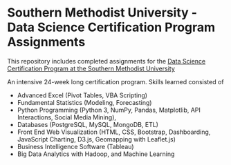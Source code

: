 # Southern Methodist University - Data Science Certification Program Assignments
This repository includes completed assignments for the [Data Science Certification Program at the Southern Methodist University](https://techbootcamps.smu.edu/data/curriculum/ "Data Science Certification Program at the Southern Methodist University")

An intensive 24-week long certification program. Skills learned consisted of

* Advanced Excel (Pivot Tables, VBA Scripting)
* Fundamental Statistics (Modeling, Forecasting)
* Python Programming (Python 3, NumPy, Pandas, Matplotlib, API Interactions, Social Media Mining),
*  Databases (PostgreSQL, MySQL, MongoDB, ETL)
* Front End Web Visualization (HTML, CSS, Bootstrap, Dashboarding, JavaScript Charting, D3.js, Geomapping with Leaflet.js)
* Business Intelligence Software (Tableau)
* Big Data Analytics with Hadoop, and Machine Learning

